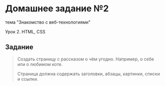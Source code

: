 # Домашнее задание №2 #
тема "Знакомство с веб-технологиями" 

Урок 2. HTML, CSS

## Задание ##
> Создать страницу с рассказом о чём угодно. Например, о себе или о любимом коте.
>
>Страница должна содержать заголовки, абзацы, картинки, списки и ссылки.
